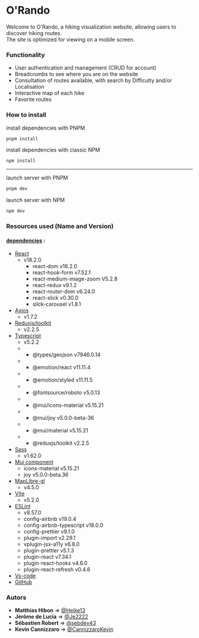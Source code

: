 # O'Rando

Welcome to O'Rando, a hiking visualization website, allowing users to discover hiking routes. </br>
The site is optimized for viewing on a mobile screen.

### 

### Functionality

- User authentication and management (CRUD for account)
- Breadcrumbs to see where you are on the website
- Consultation of routes available, with search by Difficulty and/or Localisation
- Interactive map of each hike
- Favorite routes

### How to install

install dependencies with PNPM
```bash
pnpm install

```
install dependencies with classic NPM
```bash
npm install

``` 
---
launch server with PNPM 

```bash
pnpm dev
```
launch server with NPM 

```bash
npm dev
```


### Resources used (Name and Version)

#### <u>dependencies</u> :

- [React](https://react.dev)
  - v18.2.0
    - react-dom v18.2.0
    - react-hook-form v7.52.1
    - react-medium-image-zoom V5.2.8
    - react-redux v9.1.2
    - react-router-dom v6.24.0
    - react-slick v0.30.0
    - slick-carousel v1.8.1
- [Axios](https://axios-http.com/)
  - v1.7.2
- [Reduxjs/toolkit](https://redux.js.org/)
  - v2.2.5
- [Typescript](https://www.typescriptlang.org/)
  - v5.2.2
  - - @types/geojson v7946.0.14
  - - @emotion/react v11.11.4
  - - @emotion/styled v11.11.5
  - - @fontsource/roboto v5.0.13
  - - @mui/icons-material v5.15.21
  - - @mui/joy v5.0.0-beta-36
  - - @mui/material v5.15.21
  - - @reduxjs/toolkit v2.2.5
- [Sass](https://sass-lang.com/)
  - v1.62.0
- [Mui component](https://mui.com/material-ui/)
  - icons-material v5.15.21
  - joy v5.0.0-beta.36
- [MapLibre-gl](https://maplibre.org/)
  - v4.5.0
- [Vite](https://vitejs.dev/)
  - v5.2.0
- [ESLint](https://eslint.org/)
  - v8.57.0
  - config-airbnb v19.0.4
  - config-airbnb-typescript v18.0.0
  - config-prettier v9.1.0
  - plugin-import v2.29.1
  - vplugin-jsx-a11y v6.8.0
  - plugin-prettier v5.1.3
  - plugin-react v7.34.1
  - plugin-react-hooks v4.6.0
  - plugin-react-refresh v0.4.6
- [Vs-code](https://code.visualstudio.com/)
- [GitHub](https://github.com/)

### Autors

- **Matthias Hibon** => [@Heike13](https://github.com/Heike13)
- **Jérôme de Lucia** => [@Je2222](https://github.com/Je2222)
- **Sébastien Robert** => [@sebdev43](https://github.com/Sebdev43)
- **Kevin Cannizzaro** => [@CannizzaroKevin](https://github.com/CannizzaroKevin)
